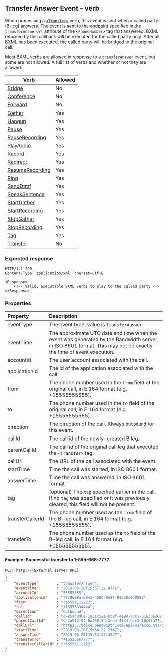 
##  Transfer Answer Event –  verb
When processing a [`<Transfer>`](../verbs/transfer.md) verb, this event is sent when a called party (B-leg) answers.  The event is sent to
  the endpoint specified in the `transferAnswerUrl` attribute of the `<PhoneNumber>` tag that answered. BXML returned by this callback will be executed for the called party only. After all BXML has been executed, the called party will be bridged to the original
  call. 
  
Most BXML verbs are allowed in response to a `transferAnswer` event, but some are not allowed. A full list of verbs and whether or not they are allowed:

| Verb                                              | Allowed       |
|---------------------------------------------------|---------------|
| [Bridge](../verbs/bridge.md)                      | No            |
| [Conference](../verbs/conference.md)              | No            |
| [Forward](../verbs/forward.md)                    | No            |
| [Gather](../verbs/gather.md)                      | Yes           |
| [Hangup](../verbs/hangup.md)                      | Yes           |
| [Pause](../verbs/pause.md)                        | Yes           |
| [PauseRecording](../verbs/pauseRecording.md)      | Yes           |
| [PlayAudio](../verbs/playAudio.md)                | Yes           |
| [Record](../verbs/record.md)                      | Yes           |
| [Redirect](../verbs/redirect.md)                  | Yes           |
| [ResumeRecording](../verbs/resumeRecording.md)    | Yes           |
| [Ring](../verbs/ring.md)                          | Yes           |
| [SendDtmf](../verbs/sendDtmf.md)                  | Yes           |
| [SpeakSentence](../verbs/speakSentence.md)        | Yes           |
| [StartGather](../verbs/startGather.md)            | Yes           |
| [StartRecording](../verbs/startRecording.md)      | Yes           |
| [StopGather](../verbs/stopGather.md)              | Yes           |
| [StopRecording](../verbs/stopRecording.md)        | Yes           |
| [Tag](../verbs/tag.md)                            | Yes           |
| [Transfer](../verbs/transfer.md)                  | No            |

### Expected response
```http
HTTP/1.1 200
Content-Type: application/xml; charset=utf-8

<Response>
    <!-- Valid, executable BXML verbs to play to the called party -->
</Response>
```

### Properties
| Property          | Description |
|:------------------|:------------|
| eventType         | The event type, value is `transferAnswer`. |
| eventTime         | The approximate UTC date and time when the event was generated by the Bandwidth server, in ISO 8601 format. This may not be exactly the time of event execution. |
| accountId         | The user account associated with the call. |
| applicationId     | The id of the application associated with the call. |
| from              | The phone number used in the `from` field of the original call, in E.164 format (e.g. +15555555555). |
| to                | The phone number used in the `to` field of the original call, in E.164 format (e.g. +15555555555). |
| direction         | The direction of the call. Always `outbound` for this event. |
| callId            | The call id of the newly-created B leg. |
| parentCallId      | The call id of the original call leg that executed the `<Transfer>` tag. |
| callUrl           | The URL of the call associated with the event. |
| startTime         | Time the call was started, in ISO 8601 format. |
| answerTime        | Time the call was answered, in ISO 8601 format. |
| tag               | (optional) The `tag` specified earlier in the call. If no `tag` was specified or it was previously cleared, this field will not be present. |
| transferCallerId  | The phone number used as the `from` field of the B-leg call, in E.164 format (e.g. +15555555555). |
| transferTo        | The phone number used as the `to` field of the B-leg call, in E.164 format (e.g. +15555555555). |



#### Example: Successful transfer to 1-555-666-7777

```
POST http://[External server URL]
```

```json
{
	"eventType"        : "transferAnswer",
	"eventTime"        : "2019-06-20T15:57:22.477Z",
	"accountId"        : "55555555",
	"applicationId"    : "7fc9698a-b04a-468b-9e8f-91238c0d0086",
	"from"             : "+15551112222",
	"to"               : "+15553334444",
	"direction"        : "outbound",
	"callId"           : "c-95ac8d6e-1a31c52e-b38f-4198-93c1-51633ec68f8d",
	"parentCallId"     : "c-2a913f94-6a486f3a-3cae-4034-bcc3-f0c9fa77ca2f",
	"callUrl"          : "https://voice.bandwidth.com/api/v2/accounts/55555555/calls/c-95ac8d6e-1a31c52e-b38f-4198-93c1-51633ec68f8d",
	"startTime"        : "2019-06-20T15:54:22.234Z",
	"answerTime"       : "2019-06-20T15:54:25.432Z",
	"transferTo"       : "+15556667777",
	"transferCallerId" : "+15551112222"
}
```


